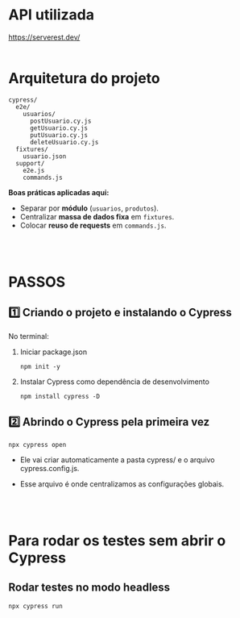 # API utilizada
https://serverest.dev/ 
<br><br>

# Arquitetura do projeto

```
cypress/
  e2e/
    usuarios/
      postUsuario.cy.js
      getUsuario.cy.js
      putUsuario.cy.js
      deleteUsuario.cy.js
  fixtures/
    usuario.json
  support/
    e2e.js
    commands.js
```
**Boas práticas aplicadas aqui:**

- Separar por **módulo** (`usuarios`, `produtos`).
- Centralizar **massa de dados fixa** em `fixtures`.
- Colocar **reuso de requests** em `commands.js`.

<br><br>
# PASSOS

## 1️⃣ Criando o projeto e instalando o Cypress

No terminal:

1. Iniciar package.json
    ```
    npm init -y
    ```

2. Instalar Cypress como dependência de desenvolvimento
    ```
    npm install cypress -D
    ```

## 2️⃣ Abrindo o Cypress pela primeira vez
```
npx cypress open
```

- Ele vai criar automaticamente a pasta cypress/ e o arquivo cypress.config.js.

- Esse arquivo é onde centralizamos as configurações globais.

<br><br>
# Para rodar os testes sem abrir o Cypress
## Rodar testes no modo headless
```
npx cypress run
```